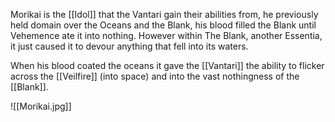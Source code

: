 Morikai is the [[Idol]] that the Vantari gain their abilities from, he previously held domain over the Oceans and the Blank, his blood filled the Blank until Vehemence ate it into nothing. However within The Blank, another Essentia, it just caused it to devour anything that fell into its waters.

When his blood coated the oceans it gave the [[Vantari]] the ability to flicker across the [[Veilfire]] (into space) and into the vast nothingness of the [[Blank]].

![[Morikai.jpg]]
